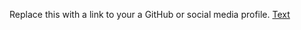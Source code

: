 Replace this with a link to your a GitHub or social media profile.
[Text](http://ThachuS308/markdown-portfolio.com)
